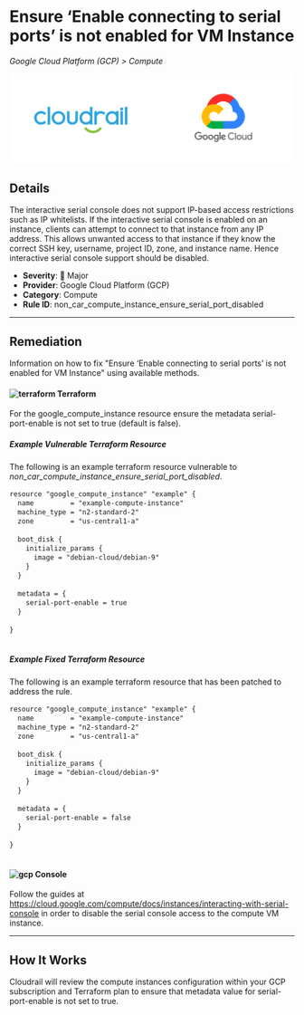 # Ensure ‘Enable connecting to serial ports’ is not enabled for VM Instance

*Google Cloud Platform (GCP) > Compute*

![Cloudrail and Google Cloud Platform (GCP) logos](../images/cloudrail_gcp.png)

## Details
The interactive serial console does not support IP-based access restrictions such as IP whitelists. If the interactive serial console is enabled on an instance, clients can attempt to connect to that instance from any IP address. This allows unwanted access to that instance if they know the correct SSH key, username, project ID, zone, and instance name. Hence interactive serial console support should be disabled.

- **Severity**: 🔴 Major
- **Provider**: Google Cloud Platform (GCP)
- **Category**: Compute
- **Rule ID**: non_car_compute_instance_ensure_serial_port_disabled

---

## Remediation
Information on how to fix "Ensure ‘Enable connecting to serial ports’ is not enabled for VM Instance" using available methods.


####  <img src="../_media/emojis/terraform.png" alt="terraform" width="20"/>  Terraform
For the google_compute_instance resource ensure the metadata serial-port-enable is not set to true (default is false).



##### Example Vulnerable Terraform Resource
The following is an example terraform resource vulnerable to *non_car_compute_instance_ensure_serial_port_disabled*.
```hcl
resource "google_compute_instance" "example" {
  name         = "example-compute-instance"
  machine_type = "n2-standard-2"
  zone         = "us-central1-a"

  boot_disk {
    initialize_params {
      image = "debian-cloud/debian-9"
    }
  }

  metadata = {
    serial-port-enable = true
  }

}


```



##### Example Fixed Terraform Resource
The following is an example terraform resource that has been patched to address the rule.
```hcl
resource "google_compute_instance" "example" {
  name         = "example-compute-instance"
  machine_type = "n2-standard-2"
  zone         = "us-central1-a"

  boot_disk {
    initialize_params {
      image = "debian-cloud/debian-9"
    }
  }

  metadata = {
    serial-port-enable = false
  }

}


```







####  <img src="../_media/emojis/gcp.png" alt="gcp" width="20"/> Console
Follow the guides at <https://cloud.google.com/compute/docs/instances/interacting-with-serial-console> in order to disable the serial console access to the compute VM instance.




---

## How It Works
Cloudrail will review the compute instances configuration within your GCP subscription and Terraform plan to ensure that metadata value for serial-port-enable is not set to true.